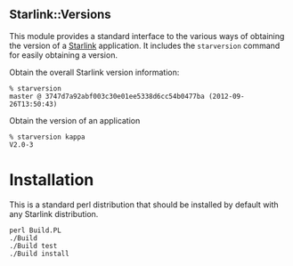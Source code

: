 Starlink::Versions
------------------

This module provides a standard interface to the various ways of obtaining the
version of a [Starlink](http://www.starlink.ac.uk) application. It includes the
`starversion` command for easily obtaining a version.

Obtain the overall Starlink version information:

    % starversion
    master @ 3747d7a92abf003c30e01ee5338d6cc54b0477ba (2012-09-26T13:50:43)

Obtain the version of an application

    % starversion kappa
    V2.0-3

Installation
============

This is a standard perl distribution that should be installed by default with any
Starlink distribution.

    perl Build.PL
    ./Build
    ./Build test
    ./Build install

